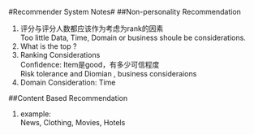 #Recommender System Notes#
##Non-personality Recommendation
1. 评分与评分人数都应该作为考虑为rank的因素<br>
Too little Data, Time,  Domain or business shoule be considerations.
2. What is the top ?
3. Ranking Considerations<br>
Confidence: Item是good，有多少可信程度<br>
Risk tolerance and Diomian , business consideraions
4. Domain Consideration: Time
 
 
##Content Based Recommendation
1. example:<br>
News, Clothing, Movies, Hotels  
